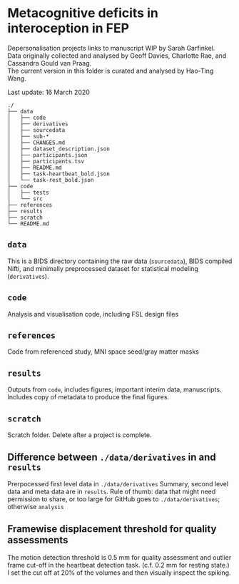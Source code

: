 # Metacognitive deficits in interoception in FEP

Depersonalisation projects links to manuscript WIP by Sarah Garfinkel.  
Data originally collected and analysed by Geoff Davies, Charlotte Rae, and Cassandra Gould van Praag.  
The current version in this folder is curated and analysed by Hao-Ting Wang.  

Last update: 16 March 2020

```
./
├── data
│   ├── code
│   ├── derivatives
│   ├── sourcedata
│   ├── sub-*
│   ├── CHANGES.md
│   ├── dataset_description.json
│   ├── participants.json
│   ├── participants.tsv
│   ├── README.md
│   ├── task-heartbeat_bold.json
│   └── task-rest_bold.json
├── code
│   ├── tests
│   └── src
├── references
├── results
├── scratch
└── README.md
```

## `data`

This is a BIDS directory containing the raw data (`sourcedata`), BIDS compiled Nifti, and minimally preprocessed dataset for statistical modeling (`derivatives`).

## `code`

Analysis and visualisation code, including FSL design files

## `references`

Code from referenced study, MNI space seed/gray matter masks

## `results`
Outputs from `code`, includes figures, important interim data, manuscripts.
Includes copy of metadata to produce the final figures.

## `scratch`

Scratch folder. Delete after a project is complete.

## Difference between `./data/derivatives` in and `results`

Prerpocessed first level data in `./data/derivatives`
Summary, second level data and meta data are in `results`.
Rule of thumb: data that might need permission to share, or too large for GitHub goes to `./data/derivatives`; otherwise `analysis`

## Framewise displacement threshold for quality assessments

The motion detection threshold is 0.5 mm for quality assessment and outlier frame cut-off in the heartbeat detection task. (c.f. 0.2 mm for resting state.)
I set the cut off at 20% of the volumes and then visually inspect the spiking.
